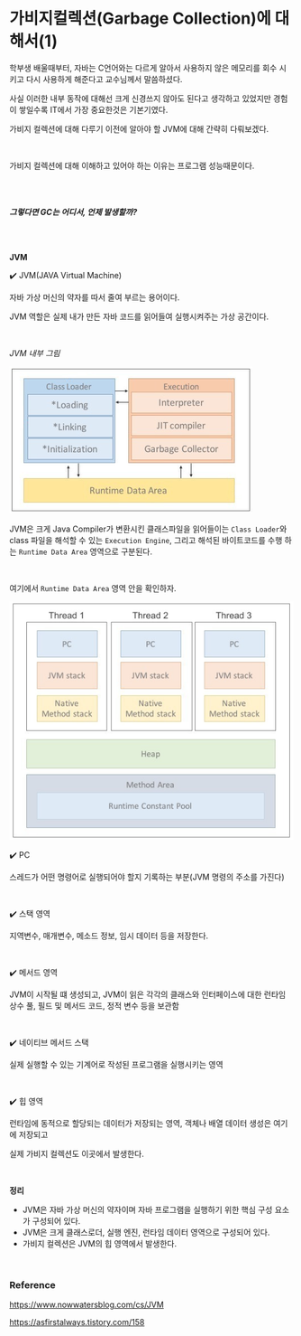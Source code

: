 
# 가비지컬렉션(Garbage Collection)에 대해서(1)

학부생 배울때부터, 자바는 C언어와는 다르게 알아서 사용하지 않은 메모리를 회수 시키고 다시 사용하게 해준다고 교수님께서 말씀하셨다.

사실 이러한 내부 동작에 대해선 크게 신경쓰지 않아도 된다고 생각하고 있었지만 경험이 쌓일수록 IT에서 가장 중요한것은 기본기였다.

가비지 컬렉션에 대해 다루기 이전에 알아야 할 JVM에 대해 간략히 다뤄보겠다.

</br>

가비지 컬렉션에 대해 이해하고 있어야 하는 이유는 프로그램 성능때문이다.

</br>

</br>

***그렇다면 GC는 어디서, 언제 발생할까?***

</br>

</br>

**JVM**

✔️ JVM(JAVA Virtual Machine)

자바 가상 머신의 약자를 따서 줄여 부르는 용어이다. 

JVM 역할은 실제 내가 만든 자바 코드를 읽어들여 실행시켜주는 가상 공간이다.


</br>

*JVM 내부 그림*

![Alt text](./image/JVM.png)

JVM은 크게 Java Compiler가 변환시킨 클래스파일을 읽어들이는 `Class Loader`와 class 파일을 해석할 수 있는 `Execution Engine`, 그리고 해석된 바이트코드를 수행 하는 `Runtime Data Area` 영역으로 구분된다.

</br>

여기에서 `Runtime Data Area` 영역 안을 확인하자.

![Alt text](./image/RuntimeDataArea.png)


✔️ PC

스레드가 어떤 명령어로 실행되어야 할지 기록하는 부분(JVM 명령의 주소를 가진다)

</br>

✔️ 스택 영역

지역변수, 매개변수, 메소드 정보, 임시 데이터 등을 저장한다.

</br>

✔️ 메서드 영역

JVM이 시작될 떄 생성되고, JVM이 읽은 각각의 클래스와 인터페이스에 대한 런타임 상수 풀, 필드 및 메서드 코드, 정적 변수 등을 보관함

</br>

✔️ 네이티브 메서드 스택

실제 실행할 수 있는 기계어로 작성된 프로그램을 실행시키는 영역

</br>

✔️ 힙 영역

런타임에 동적으로 할당되는 데이터가 저장되는 영역, 객체나 배열 데이터 생성은 여기에 저장되고 

실제 가비지 컬렉션도 이곳에서 발생한다.

</br>

**정리**
- JVM은 자바 가상 머신의 약자이며 자바 프로그램을 실행하기 위한 핵심 구성 요소가 구성되어 있다.
- JVM은 크게 클래스로더, 실행 엔진, 런타임 데이터 영역으로 구성되어 있다.
- 가비지 컬렉션은 JVM의 힙 영역에서 발생한다. 

</br>

### Reference

https://www.nowwatersblog.com/cs/JVM

https://asfirstalways.tistory.com/158







